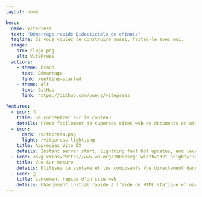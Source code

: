 ```yaml
---
layout: home

hero:
  name: VitePress
  text: "Démarrage rapide Didacticiels de chinois"
  tagline: Si vous voulez le construire aussi, faites-le avec moi.
  image:
    src: /logo.png
    alt: VitePress
  actions:
    - theme: brand
      text: Démarrage
      link: /getting-started
    - theme: alt
      text: GitHub
      link: https://github.com/vuejs/vitepress

features:
  - icon: 📝
    title: Se concentrer sur le contenu
    details: Créez facilement de superbes sites web de documents en utilisant uniquement Markdown
  - icon: 
      dark: /vitepress.png
      light: /vitepress-light.png
    title: Appréciez Vite DX
    details: Instant server start, lightning fast hot updates, and leverage Vite ecosystem plugins.
  - icon: <svg xmlns="http://www.w3.org/2000/svg" width="32" height="32"><path fill="#41b883" d="M24.4 3.925H30l-14 24.15L2 3.925h10.71l3.29 5.6 3.22-5.6Z"/><path fill="#41b883" d="m2 3.925 14 24.15 14-24.15h-5.6L16 18.415 7.53 3.925Z"/><path fill="#35495e" d="M7.53 3.925 16 18.485l8.4-14.56h-5.18L16 9.525l-3.29-5.6Z"/></svg>
    title: Vue Sur mesure
    details: Utilisez la syntaxe et les composants Vue directement dans Markdown, ou créez des thèmes personnalisés avec Vue
  - icon: 🚀
    title: Lancement rapide d'un site web
    details: Chargement initial rapide à l'aide de HTML statique et navigation post-chargement rapide à l'aide du routage côté client
---
```


<HomeUnderline />